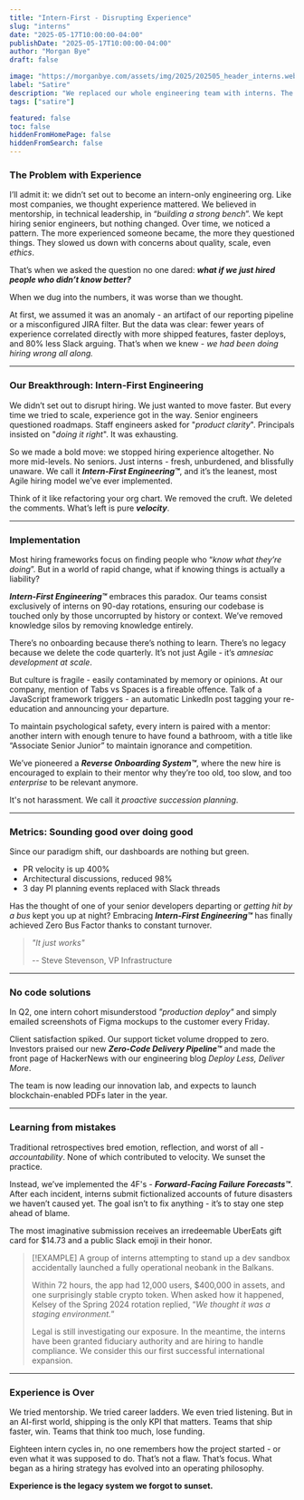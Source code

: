 ```yaml
---
title: "Intern-First - Disrupting Experience"
slug: "interns"
date: "2025-05-17T10:00:00-04:00"
publishDate: "2025-05-17T10:00:00-04:00"
author: "Morgan Bye"
draft: false

image: "https://morganbye.com/assets/img/2025/202505_header_interns.webp"
label: "Satire"
description: "We replaced our whole engineering team with interns. The velocity was... immediate"
tags: ["satire"]

featured: false
toc: false
hiddenFromHomePage: false
hiddenFromSearch: false
---
```


### The Problem with Experience

I’ll admit it: we didn’t set out to become an intern-only engineering org. Like most companies, we thought experience mattered. We believed in mentorship, in technical leadership, in “*building a strong bench*”. We kept hiring senior engineers, but nothing changed. Over time, we noticed a pattern. The more experienced someone became, the more they questioned things. They slowed us down with concerns about quality, scale, even *ethics*.

That’s when we asked the question no one dared: ***what if we just hired people who didn’t know better?***

When we dug into the numbers, it was worse than we thought.

At first, we assumed it was an anomaly - an artifact of our reporting pipeline or a misconfigured JIRA filter. But the data was clear: fewer years of experience correlated directly with more shipped features, faster deploys, and 80% less Slack arguing. That’s when we knew - *we had been doing hiring wrong all along.*

---

### **Our Breakthrough: Intern-First Engineering**

We didn’t set out to disrupt hiring. We just wanted to move faster. But every time we tried to scale, experience got in the way. Senior engineers questioned roadmaps. Staff engineers asked for "*product clarity*". Principals insisted on "*doing it right*". It was exhausting.

So we made a bold move: we stopped hiring experience altogether. No more mid-levels. No seniors. Just interns - fresh, unburdened, and blissfully unaware. We call it ***Intern-First Engineering™***, and it’s the leanest, most Agile hiring model we’ve ever implemented.

Think of it like refactoring your org chart. We removed the cruft. We deleted the comments. What’s left is pure ***velocity***.

---

### Implementation

Most hiring frameworks focus on finding people who “*know what they’re doing*”. But in a world of rapid change, what if knowing things is actually a liability?  

***Intern-First Engineering™*** embraces this paradox. Our teams consist exclusively of interns on 90-day rotations, ensuring our codebase is touched only by those uncorrupted by history or context. We’ve removed knowledge silos by removing knowledge entirely.

There’s no onboarding because there’s nothing to learn. There’s no legacy because we delete the code quarterly. It’s not just Agile - it’s *amnesiac development at scale*.

But culture is fragile - easily contaminated by memory or opinions. At our company, mention of Tabs vs Spaces is a fireable offence. Talk of a JavaScript framework triggers - an automatic LinkedIn post tagging your re-education and announcing your departure.

To maintain psychological safety, every intern is paired with a mentor: another intern with enough tenure to have found a bathroom, with a title like “Associate Senior Junior” to maintain ignorance and competition.

We’ve pioneered a ***Reverse Onboarding System™***, where the new hire is encouraged to explain to their mentor why they’re too old, too slow, and too *enterprise* to be relevant anymore.

It's not harassment. We call it *proactive succession planning*.

---

### **Metrics: Sounding good over doing good**

Since our paradigm shift, our dashboards are nothing but green.

- PR velocity is up 400%
- Architectural discussions, reduced 98%
- 3 day PI planning events replaced with Slack threads

Has the thought of one of your senior developers departing or *getting hit by a bus* kept you up at night? Embracing ***Intern-First Engineering™*** has finally achieved Zero Bus Factor thanks to constant turnover.

> *"It just works"*
>
>   -- Steve Stevenson, VP Infrastructure

---

### **No code solutions**

In Q2, one intern cohort misunderstood *"production deploy"* and simply emailed screenshots of Figma mockups to the customer every Friday.

Client satisfaction spiked. Our support ticket volume dropped to zero. Investors praised our new ***Zero-Code Delivery Pipeline™*** and made the front page of HackerNews with our engineering blog _Deploy Less, Deliver More_.

The team is now leading our innovation lab, and expects to launch blockchain-enabled PDFs later in the year.

---

### **Learning from mistakes**

Traditional retrospectives bred emotion, reflection, and worst of all - *accountability*. None of which contributed to velocity. We sunset the practice.

Instead, we’ve implemented the 4F's - ***Forward-Facing Failure Forecasts™***. After each incident, interns submit fictionalized accounts of future disasters we haven’t caused yet. The goal isn’t to fix anything - it’s to stay one step ahead of blame.

The most imaginative submission receives an irredeemable UberEats gift card for $14.73 and a public Slack emoji in their honor.

> [!EXAMPLE]
> A group of interns attempting to stand up a dev sandbox accidentally launched a fully operational neobank in the Balkans.
>
> Within 72 hours, the app had 12,000 users, $400,000 in assets, and one surprisingly stable crypto token. When asked how it happened, Kelsey of the Spring 2024 rotation replied, “*We thought it was a staging environment.*”
>
> Legal is still investigating our exposure. In the meantime, the interns have been granted fiduciary authority and are hiring to handle compliance. We consider this our first successful international expansion.

---

### **Experience is Over**

We tried mentorship. We tried career ladders. We even tried listening. But in an AI-first world, shipping is the only KPI that matters. Teams that ship faster, win. Teams that think too much, lose funding.

Eighteen intern cycles in, no one remembers how the project started - or even what it was supposed to do. That’s not a flaw. That’s focus. What began as a hiring strategy has evolved into an operating philosophy.

**Experience is the legacy system we forgot to sunset.**

